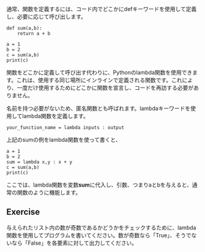 通常、関数を定義するには、コード内でどこかにdefキーワードを使用して定義し、必要に応じて呼び出します。

    def sum(a,b):
        return a + b

    a = 1
    b = 2
    c = sum(a,b)
    print(c)

関数をどこかに定義して呼び出す代わりに、Pythonのlambda関数を使用できます。これは、使用する同じ場所にインラインで定義される関数です。これにより、一度だけ使用するためにどこかに関数を宣言し、コードを再訪する必要がありません。

名前を持つ必要がないため、匿名関数とも呼ばれます。lambdaキーワードを使用してlambda関数を定義します。

    your_function_name = lambda inputs : output

上記のsumの例をlambda関数を使って書くと、

    a = 1
    b = 2
    sum = lambda x,y : x + y
    c = sum(a,b)
    print(c)

ここでは、lambda関数を変数**sum**に代入し、引数、つまりaとbを与えると、通常の関数のように機能します。

Exercise
--------
与えられたリスト内の数が奇数であるかどうかをチェックするために、lambda関数を使用してプログラムを書いてください。数が奇数なら「True」、そうでないなら「False」を各要素に対して出力してください。